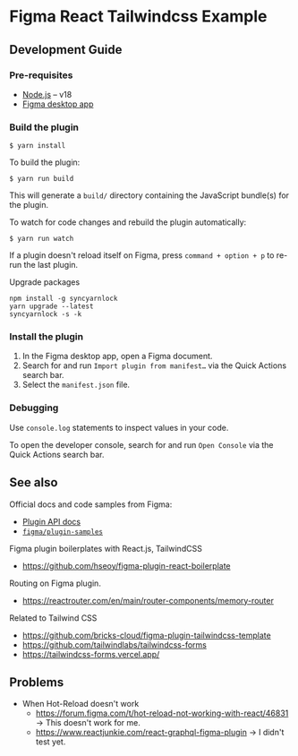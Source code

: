 # Figma React Tailwindcss Example

## Development Guide

### Pre-requisites

- [Node.js](https://nodejs.org) – v18
- [Figma desktop app](https://figma.com/downloads/)

### Build the plugin

```
$ yarn install
```

To build the plugin:

```
$ yarn run build
```

This will generate a `build/` directory containing the JavaScript bundle(s) for the plugin.

To watch for code changes and rebuild the plugin automatically:

```
$ yarn run watch
```

If a plugin doesn't reload itself on Figma, press `command + option + p` to re-run the last plugin.

Upgrade packages

```
npm install -g syncyarnlock
yarn upgrade --latest
syncyarnlock -s -k
```

### Install the plugin

1. In the Figma desktop app, open a Figma document.
2. Search for and run `Import plugin from manifest…` via the Quick Actions search bar.
3. Select the `manifest.json` file.

### Debugging

Use `console.log` statements to inspect values in your code.

To open the developer console, search for and run `Open Console` via the Quick Actions search bar.

## See also

Official docs and code samples from Figma:

- [Plugin API docs](https://figma.com/plugin-docs/)
- [`figma/plugin-samples`](https://github.com/figma/plugin-samples#readme)

Figma plugin boilerplates with React.js, TailwindCSS

- https://github.com/hseoy/figma-plugin-react-boilerplate

Routing on Figma plugin.

- https://reactrouter.com/en/main/router-components/memory-router

Related to Tailwind CSS

- https://github.com/bricks-cloud/figma-plugin-tailwindcss-template
- https://github.com/tailwindlabs/tailwindcss-forms
- https://tailwindcss-forms.vercel.app/

## Problems

- When Hot-Reload doesn't work
  - https://forum.figma.com/t/hot-reload-not-working-with-react/46831 -> This doesn't work for me.
  - https://www.reactjunkie.com/react-graphql-figma-plugin -> I didn't test yet.
